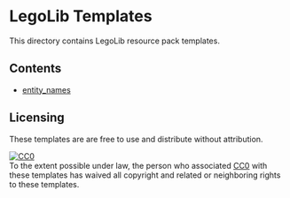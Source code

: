 # LegoLib Templates  
This directory contains LegoLib resource pack templates.  

## Contents  
- [entity_names](https://github.com/LegoLib-Fabric/community/tree/main/templates/entity_names/)  

## Licensing  
These templates are are free to use and distribute without attribution.  

[![CC0](https://licensebuttons.net/p/zero/1.0/80x15.png)](http://creativecommons.org/publicdomain/zero/1.0/)  
To the extent possible under law, the person who associated [CC0](http://creativecommons.org/publicdomain/zero/1.0/) with these templates has waived all copyright and related or neighboring rights to these templates.  
